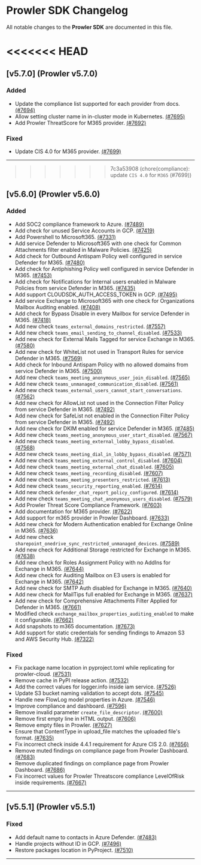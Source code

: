 # Prowler SDK Changelog

All notable changes to the **Prowler SDK** are documented in this file.

<<<<<<< HEAD
=======
## [v5.7.0] (Prowler v5.7.0)

### Added
- Update the compliance list supported for each provider from docs. [(#7694)](https://github.com/prowler-cloud/prowler/pull/7694)
- Allow setting cluster name in in-cluster mode in Kubernetes. [(#7695)](https://github.com/prowler-cloud/prowler/pull/7695)
- Add Prowler ThreatScore for M365 provider. [(#7692)](https://github.com/prowler-cloud/prowler/pull/7692)

### Fixed
- Update CIS 4.0 for M365 provider. [(#7699)](https://github.com/prowler-cloud/prowler/pull/7699)

---

>>>>>>> 7c3a53908 (chore(compliance): update `CIS 4.0` for `M365` (#7699))
## [v5.6.0] (Prowler v5.6.0)

### Added

- Add SOC2 compliance framework to Azure. [(#7489)](https://github.com/prowler-cloud/prowler/pull/7489)
- Add check for unused Service Accounts in GCP. [(#7419)](https://github.com/prowler-cloud/prowler/pull/7419)
- Add Powershell to Microsoft365. [(#7331)](https://github.com/prowler-cloud/prowler/pull/7331)
- Add service Defender to Microsoft365 with one check for Common Attachments filter enabled in Malware Policies. [(#7425)](https://github.com/prowler-cloud/prowler/pull/7425)
- Add check for Outbound Antispam Policy well configured in service Defender for M365. [(#7480)](https://github.com/prowler-cloud/prowler/pull/7480)
- Add check for Antiphishing Policy well configured in service Defender in M365. [(#7453)](https://github.com/prowler-cloud/prowler/pull/7453)
- Add check for Notifications for Internal users enabled in Malware Policies from service Defender in M365. [(#7435)](https://github.com/prowler-cloud/prowler/pull/7435)
- Add support CLOUDSDK_AUTH_ACCESS_TOKEN in GCP. [(#7495)](https://github.com/prowler-cloud/prowler/pull/7495)
- Add service Exchange to Microsoft365 with one check for Organizations Mailbox Auditing enabled. [(#7408)](https://github.com/prowler-cloud/prowler/pull/7408)
- Add check for Bypass Disable in every Mailbox for service Defender in M365. [(#7418)](https://github.com/prowler-cloud/prowler/pull/7418)
- Add new check `teams_external_domains_restricted`. [(#7557)](https://github.com/prowler-cloud/prowler/pull/7557)
- Add new check `teams_email_sending_to_channel_disabled`. [(#7533)](https://github.com/prowler-cloud/prowler/pull/7533)
- Add new check for External Mails Tagged for service Exchange in M365. [(#7580)](https://github.com/prowler-cloud/prowler/pull/7580)
- Add new check for WhiteList not used in Transport Rules for service Defender in M365. [(#7569)](https://github.com/prowler-cloud/prowler/pull/7569)
- Add check for Inbound Antispam Policy with no allowed domains from service Defender in M365. [(#7500)](https://github.com/prowler-cloud/prowler/pull/7500)
- Add new check `teams_meeting_anonymous_user_join_disabled`. [(#7565)](https://github.com/prowler-cloud/prowler/pull/7565)
- Add new check `teams_unmanaged_communication_disabled`. [(#7561)](https://github.com/prowler-cloud/prowler/pull/7561)
- Add new check `teams_external_users_cannot_start_conversations`. [(#7562)](https://github.com/prowler-cloud/prowler/pull/7562)
- Add new check for AllowList not used in the Connection Filter Policy from service Defender in M365. [(#7492)](https://github.com/prowler-cloud/prowler/pull/7492)
- Add new check for SafeList not enabled in the Connection Filter Policy from service Defender in M365. [(#7492)](https://github.com/prowler-cloud/prowler/pull/7492)
- Add new check for DKIM enabled for service Defender in M365. [(#7485)](https://github.com/prowler-cloud/prowler/pull/7485)
- Add new check `teams_meeting_anonymous_user_start_disabled`. [(#7567)](https://github.com/prowler-cloud/prowler/pull/7567)
- Add new check `teams_meeting_external_lobby_bypass_disabled`. [(#7568)](https://github.com/prowler-cloud/prowler/pull/7568)
- Add new check `teams_meeting_dial_in_lobby_bypass_disabled`. [(#7571)](https://github.com/prowler-cloud/prowler/pull/7571)
- Add new check `teams_meeting_external_control_disabled`. [(#7604)](https://github.com/prowler-cloud/prowler/pull/7604)
- Add new check `teams_meeting_external_chat_disabled`. [(#7605)](https://github.com/prowler-cloud/prowler/pull/7605)
- Add new check `teams_meeting_recording_disabled`. [(#7607)](https://github.com/prowler-cloud/prowler/pull/7607)
- Add new check `teams_meeting_presenters_restricted`. [(#7613)](https://github.com/prowler-cloud/prowler/pull/7613)
- Add new check `teams_security_reporting_enabled`. [(#7614)](https://github.com/prowler-cloud/prowler/pull/7614)
- Add new check `defender_chat_report_policy_configured`. [(#7614)](https://github.com/prowler-cloud/prowler/pull/7614)
- Add new check `teams_meeting_chat_anonymous_users_disabled`. [(#7579)](https://github.com/prowler-cloud/prowler/pull/7579)
- Add Prowler Threat Score Compliance Framework. [(#7603)](https://github.com/prowler-cloud/prowler/pull/7603)
- Add documentation for M365 provider. [(#7622)](https://github.com/prowler-cloud/prowler/pull/7622)
- Add support for m365 provider in Prowler Dashboard. [(#7633)](https://github.com/prowler-cloud/prowler/pull/7633)
- Add new check for Modern Authentication enabled for Exchange Online in M365. [(#7636)](https://github.com/prowler-cloud/prowler/pull/7636)
- Add new check `sharepoint_onedrive_sync_restricted_unmanaged_devices`. [(#7589)](https://github.com/prowler-cloud/prowler/pull/7589)
- Add new check for Additional Storage restricted for Exchange in M365. [(#7638)](https://github.com/prowler-cloud/prowler/pull/7638)
- Add new check for Roles Assignment Policy with no AddIns for Exchange in M365. [(#7644)](https://github.com/prowler-cloud/prowler/pull/7644)
- Add new check for Auditing Mailbox on E3 users is enabled for Exchange in M365. [(#7642)](https://github.com/prowler-cloud/prowler/pull/7642)
- Add new check for SMTP Auth disabled for Exchange in M365. [(#7640)](https://github.com/prowler-cloud/prowler/pull/7640)
- Add new check for MailTips full enabled for Exchange in M365. [(#7637)](https://github.com/prowler-cloud/prowler/pull/7637)
- Add new check for Comprehensive Attachments Filter Applied for Defender in M365. [(#7661)](https://github.com/prowler-cloud/prowler/pull/7661)
- Modified check `exchange_mailbox_properties_auditing_enabled` to make it configurable. [(#7662)](https://github.com/prowler-cloud/prowler/pull/7662)
- Add snapshots to m365 documentation. [(#7673)](https://github.com/prowler-cloud/prowler/pull/7673)
- Add support for static credentials for sending findings to Amazon S3 and AWS Security Hub. [(#7322)](https://github.com/prowler-cloud/prowler/pull/7322)

### Fixed

- Fix package name location in pyproject.toml while replicating for prowler-cloud. [(#7531)](https://github.com/prowler-cloud/prowler/pull/7531)
- Remove cache in PyPI release action. [(#7532)](https://github.com/prowler-cloud/prowler/pull/7532)
- Add the correct values for logger.info inside iam service. [(#7526)](https://github.com/prowler-cloud/prowler/pull/7526)
- Update S3 bucket naming validation to accept dots. [(#7545)](https://github.com/prowler-cloud/prowler/pull/7545)
- Handle new FlowLog model properties in Azure. [(#7546)](https://github.com/prowler-cloud/prowler/pull/7546)
- Improve compliance and dashboard. [(#7596)](https://github.com/prowler-cloud/prowler/pull/7596)
- Remove invalid parameter `create_file_descriptor`. [(#7600)](https://github.com/prowler-cloud/prowler/pull/7600)
- Remove first empty line in HTML output. [(#7606)](https://github.com/prowler-cloud/prowler/pull/7606)
- Remove empty files in Prowler. [(#7627)](https://github.com/prowler-cloud/prowler/pull/7627)
- Ensure that ContentType in upload_file matches the uploaded file's format. [(#7635)](https://github.com/prowler-cloud/prowler/pull/7635)
- Fix incorrect check inside 4.4.1 requirement for Azure CIS 2.0. [(#7656)](https://github.com/prowler-cloud/prowler/pull/7656)
- Remove muted findings on compliance page from Prowler Dashboard. [(#7683)](https://github.com/prowler-cloud/prowler/pull/7683)
- Remove duplicated findings on compliance page from Prowler Dashboard. [(#7686)](https://github.com/prowler-cloud/prowler/pull/7686)
- Fix incorrect values for Prowler Threatscore compliance LevelOfRisk inside requirements. [(#7667)](https://github.com/prowler-cloud/prowler/pull/7667)

---

## [v5.5.1] (Prowler v5.5.1)

### Fixed

- Add default name to contacts in Azure Defender. [(#7483)](https://github.com/prowler-cloud/prowler/pull/7483)
- Handle projects without ID in GCP. [(#7496)](https://github.com/prowler-cloud/prowler/pull/7496)
- Restore packages location in PyProject. [(#7510)](https://github.com/prowler-cloud/prowler/pull/7510)

---
